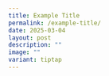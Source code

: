 ```yaml
---
title: Example Title
permalink: /example-title/
date: 2025-03-04
layout: post
description: ""
image: ""
variant: tiptap
---
```

